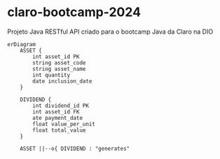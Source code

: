 # claro-bootcamp-2024
Projeto Java RESTful API criado para o bootcamp Java da Claro na DIO


```mermaid
erDiagram
    ASSET {
        int asset_id PK
        string asset_code
        string asset_name
        int quantity
        date inclusion_date
    }

    DIVIDEND {
        int dividend_id PK
        int asset_id FK
        ate payment_date
        float value_per_unit
        float total_value
    }    

    ASSET ||--o{ DIVIDEND : "generates"

```
